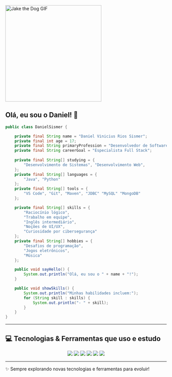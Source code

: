 <p>
  <img src="jake.gif" alt="Jake the Dog GIF" width="300"/>
</p>

## Olá, eu sou o Daniel! 👋

```java
public class DanielSismer {

    private final String name = "Daniel Vinicius Rios Sismer";
    private final int age = 17;
    private final String primaryProfession = "Desenvolvedor de Software";
    private final String careerGoal = "Especialista Full Stack";
    
    private final String[] studying = {
        "Desenvolvimento de Sistemas", "Desenvolvimento Web", 
    };
    private final String[] languages = {
        "Java", "Python"
    };
    private final String[] tools = {
        "VS Code", "Git", "Maven", "JDBC" "MySQL" "MongoDB"
    };

    private final String[] skills = {
        "Raciocínio lógico", 
        "Trabalho em equipe", 
        "Inglês intermediário", 
        "Noções de UI/UX", 
        "Curiosidade por cibersegurança"
    };
    private final String[] hobbies = {
        "Desafios de programação", 
        "Jogos eletrônicos", 
        "Música"
    };

    public void sayHello() {
        System.out.println("Olá, eu sou o " + name + "!");
    }

    public void showSkills() {
        System.out.println("Minhas habilidades incluem:");
        for (String skill : skills) {
            System.out.println("- " + skill);
        }
    }
}
```
---

## 💻 Tecnologias & Ferramentas que uso e estudo

<div align="center">

<img src="https://img.shields.io/badge/GIT-F05032?style=for-the-badge&logo=git&logoColor=white"/>
<img src="https://img.shields.io/badge/Java-007396?style=for-the-badge&logo=java&logoColor=white"/>
<img src="https://img.shields.io/badge/Maven-C71A36?style=for-the-badge&logo=apachemaven&logoColor=white"/>
<img src="https://img.shields.io/badge/MySQL-4479A1?style=for-the-badge&logo=mysql&logoColor=white"/>
<img src="https://img.shields.io/badge/HTML5-E34F26?style=for-the-badge&logo=html5&logoColor=white"/>
<img src="https://img.shields.io/badge/CSS3-1572B6?style=for-the-badge&logo=css3&logoColor=white"/>

</div>

---

✨ Sempre explorando novas tecnologias e ferramentas para evoluir!

